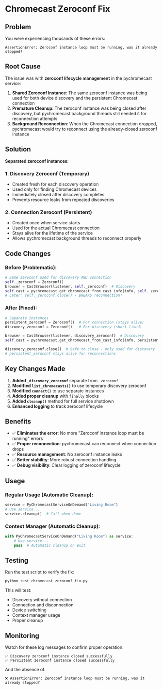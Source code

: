 # Chromecast Zeroconf Fix

## Problem

You were experiencing thousands of these errors:

```
AssertionError: Zeroconf instance loop must be running, was it already stopped?
```

## Root Cause

The issue was with **zeroconf lifecycle management** in the pychromecast service:

1. **Shared Zeroconf Instance**: The same zeroconf instance was being used for both device discovery and the persistent Chromecast connection
2. **Premature Cleanup**: The zeroconf instance was being closed after discovery, but pychromecast background threads still needed it for reconnection attempts
3. **Background Reconnection**: When the Chromecast connection dropped, pychromecast would try to reconnect using the already-closed zeroconf instance

## Solution

**Separated zeroconf instances**:

### 1. **Discovery Zeroconf** (Temporary)
- Created fresh for each discovery operation
- Used only for finding Chromecast devices
- Immediately closed after discovery completes
- Prevents resource leaks from repeated discoveries

### 2. **Connection Zeroconf** (Persistent) 
- Created once when service starts
- Used for the actual Chromecast connection
- Stays alive for the lifetime of the service
- Allows pychromecast background threads to reconnect properly

## Code Changes

### Before (Problematic):
```python
# Same zeroconf used for discovery AND connection
self._zeroconf = Zeroconf()
browser = CastBrowser(listener, self._zeroconf)  # Discovery
self.cast = pychromecast.get_chromecast_from_cast_info(info, self._zeroconf)  # Connection
# Later: self._zeroconf.close() - BREAKS reconnection!
```

### After (Fixed):
```python
# Separate instances
persistent_zeroconf = Zeroconf()  # For connection (stays alive)
discovery_zeroconf = Zeroconf()   # For discovery (short-lived)

browser = CastBrowser(listener, discovery_zeroconf)  # Discovery
self.cast = pychromecast.get_chromecast_from_cast_info(info, persistent_zeroconf)  # Connection

discovery_zeroconf.close()  # Safe to close - only used for discovery
# persistent_zeroconf stays alive for reconnections
```

## Key Changes Made

1. **Added `_discovery_zeroconf`** separate from `_zeroconf`
2. **Modified `list_chromecasts()`** to use temporary discovery zeroconf
3. **Modified `connect()`** to use separate instances
4. **Added proper cleanup** with `finally` blocks
5. **Added `cleanup()`** method for full service shutdown
6. **Enhanced logging** to track zeroconf lifecycle

## Benefits

- ✅ **Eliminates the error**: No more "Zeroconf instance loop must be running" errors
- ✅ **Proper reconnection**: pychromecast can reconnect when connection drops
- ✅ **Resource management**: No zeroconf instance leaks
- ✅ **Better stability**: More robust connection handling
- ✅ **Debug visibility**: Clear logging of zeroconf lifecycle

## Usage

### Regular Usage (Automatic Cleanup):
```python
service = PyChromecastServiceOnDemand("Living Room")
# Use service...
service.cleanup()  # Call when done
```

### Context Manager (Automatic Cleanup):
```python
with PyChromecastServiceOnDemand("Living Room") as service:
    # Use service...
    pass  # Automatic cleanup on exit
```

## Testing

Run the test script to verify the fix:
```bash
python test_chromecast_zeroconf_fix.py
```

This will test:
- Discovery without connection
- Connection and disconnection  
- Device switching
- Context manager usage
- Proper cleanup

## Monitoring

Watch for these log messages to confirm proper operation:

```
✅ Discovery zeroconf instance closed successfully
✅ Persistent zeroconf instance closed successfully
```

And the absence of:
```
❌ AssertionError: Zeroconf instance loop must be running, was it already stopped?
```
